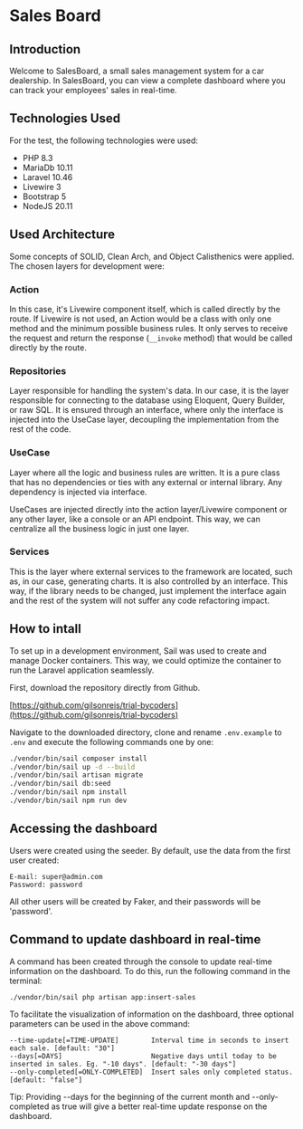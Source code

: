 # Sales Board

## Introduction
Welcome to SalesBoard, a small sales management system for a car dealership. In SalesBoard, you can view a complete dashboard where you can track your employees' sales in real-time.

## Technologies Used
For the test, the following technologies were used:
- PHP 8.3
- MariaDb 10.11
- Laravel 10.46
- Livewire 3
- Bootstrap 5
- NodeJS 20.11

## Used Architecture

Some concepts of SOLID, Clean Arch, and Object Calisthenics were applied.
The chosen layers for development were:
### Action
In this case, it's Livewire component itself, which is called directly by the route. If Livewire is not used,
an Action would be a class with only one method and the minimum possible business rules. It only serves to
receive the request and return the response (`__invoke` method) that would be called directly by the route.

### Repositories
Layer responsible for handling the system's data. In our case, it is the layer responsible for connecting to
the database using Eloquent, Query Builder, or raw SQL. It is ensured through an interface, where
only the interface is injected into the UseCase layer, decoupling the implementation from the rest of the code.

### UseCase
Layer where all the logic and business rules are written. It is a pure class that has no dependencies or ties
with any external or internal library. Any dependency is injected via interface.

UseCases are injected directly into the action layer/Livewire component or any other layer, like a console
or an API endpoint. This way, we can centralize all the business logic in just one layer.

### Services
This is the layer where external services to the framework are located, such as, in our case, generating charts.
It is also controlled by an interface. This way, if the library needs to be changed, just implement the interface again
and the rest of the system will not suffer any code refactoring impact.

## How to intall
To set up in a development environment, Sail was used to create and manage Docker containers. This way, we could optimize the container to run the Laravel application seamlessly.

First, download the repository directly from Github.

[https://github.com/gilsonreis/trial-bycoders](https://github.com/gilsonreis/trial-bycoders)

Navigate to the downloaded directory, clone and rename `.env.example` to `.env` and execute the following commands one by one:

```bash
./vendor/bin/sail composer install
./vendor/bin/sail up -d --build
./vendor/bin/sail artisan migrate
./vendor/bin/sail db:seed
./vendor/bin/sail npm install
./vendor/bin/sail npm run dev
```

## Accessing the dashboard

Users were created using the seeder. By default, use the data from the first user created:

```
E-mail: super@admin.com
Password: password
```

All other users will be created by Faker, and their passwords will be 'password'.

## Command to update dashboard in real-time

A command has been created through the console to update real-time information on the dashboard.
To do this, run the following command in the terminal:

```bash
./vendor/bin/sail php artisan app:insert-sales
```
To facilitate the visualization of information on the dashboard, three optional parameters can be used in the above command:

```
--time-update[=TIME-UPDATE]        Interval time in seconds to insert each sale. [default: "30"]
--days[=DAYS]                      Negative days until today to be inserted in sales. Eg. "-10 days". [default: "-30 days"]
--only-completed[=ONLY-COMPLETED]  Insert sales only completed status. [default: "false"]
```
Tip: Providing --days for the beginning of the current month and --only-completed as true will give a better real-time update 
response on the dashboard.

